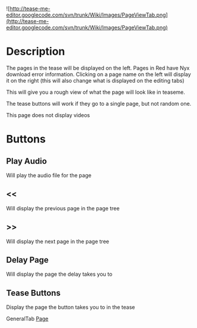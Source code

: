 ![http://tease-me-editor.googlecode.com/svn/trunk/Wiki/Images/PageViewTab.png](http://tease-me-editor.googlecode.com/svn/trunk/Wiki/Images/PageViewTab.png)
# Description #
The pages in the tease will be displayed on the left. Pages in Red have Nyx download error information. Clicking on a page name on the left will display it on the right (this will also change what is displayed on the editing tabs)

This will give you a rough view of what the page will look like in teaseme.

The tease buttons will work if they go to a single page, but not random one.

This page does not display videos

# Buttons #
## Play Audio ##
Will play the audio file for the page

## << ##
Will display the previous page in the page tree

## >> ##
Will display the next page in the page tree

## Delay Page ##
Will display the page the delay takes you to

## Tease Buttons ##
Display the page the button takes you to in the tease

GeneralTab [Page](http://code.google.com/p/tease-me-editor/wiki/Page)